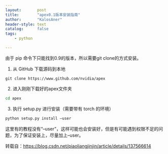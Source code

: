 ```yaml
---
layout:       post
title:        "apex0.1版本安装指南"
author:       "KalosAner"
header-style: text
catalog:      false
tags:
    - python

---
```


由于 pip 命令下只能找到0.9的版本，所以需要git clone的方式安装。

1. 从 GitHub 下载源码到本地

```cobol
git clone https://www.github.com/nvidia/apex
```

2. 进入刚刚下载好的apex文件夹

```bash
cd apex
```

3. 执行 setup.py 进行安装（需要带有 torch 的环境）

```sql
python setup.py install –user
```

这里有的教程没有“–user”，这样可能也会安装好，但是有可能遇到权限不足的问题，为了保证安装上，尽量加上–user。

转载自：https://blog.csdn.net/piaoliangjinjin/article/details/137566614
